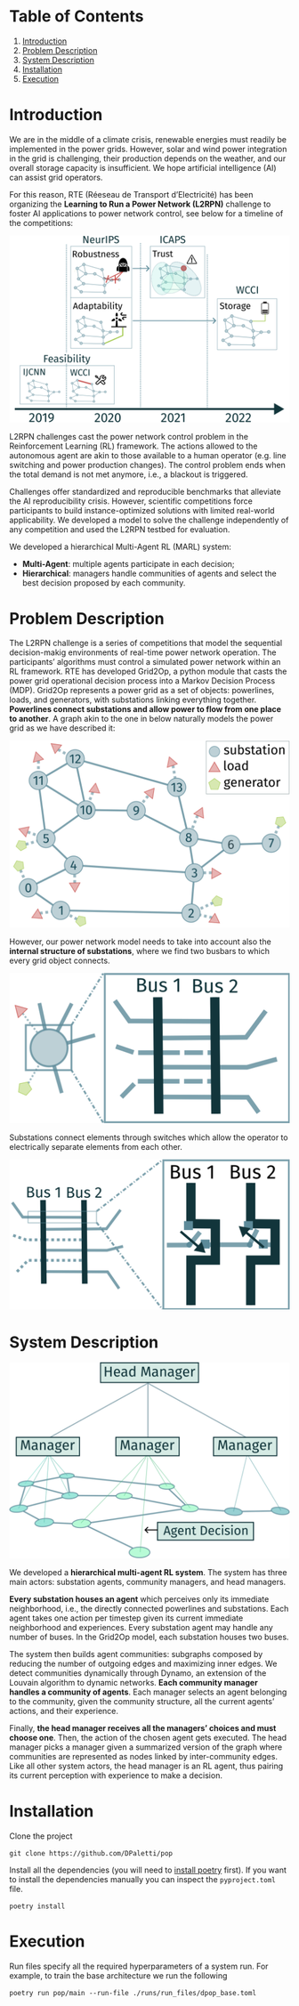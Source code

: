 
# Table of Contents

1.  [Introduction](#org78e4d6c)
2.  [Problem Description](#org09277c3)
3.  [System Description](#orged2481f)
4.  [Installation](#orgac677f4)
5.  [Execution](#orgf3086ca)



<a id="org78e4d6c"></a>

# Introduction

We are in the middle of a climate crisis, renewable energies must readily be implemented in the power grids. However, solar and wind power integration in the grid is challenging, their production depends on the weather, and our overall storage capacity is insufficient. We hope artificial intelligence (AI) can assist grid operators.

For this reason, RTE (Réeseau de Transport d&rsquo;Electricité) has been organizing the **Learning to Run a Power Network (L2RPN)** challenge to foster AI applications to power network control, see below for a timeline of the competitions:

![img](./readme_resources/l2rpn_timeline.png)

L2RPN challenges cast the power network control problem in the Reinforcement Learning (RL) framework. The actions allowed to the autonomous agent are akin to those available to a human operator (e.g. line switching and power production changes). The control problem ends when the total demand is not met anymore, i.e., a blackout is triggered.

Challenges offer standardized and reproducible benchmarks that alleviate the AI reproducibility crisis. However, scientific competitions force participants to build instance-optimized solutions with limited real-world applicability. We developed a model to solve the challenge independently of any competition and used the L2RPN testbed for evaluation.

We developed a hierarchical Multi-Agent RL (MARL) system:

-   **Multi-Agent**: multiple agents participate in each decision;
-   **Hierarchical**: managers handle communities of agents and select the best decision proposed by each community.


<a id="org09277c3"></a>

# Problem Description

The L2RPN challenge is a series of competitions that model the sequential decision-makig environments of real-time power network operation. The participants&rsquo; algorithms must control a simulated power network within an RL framework.
RTE has developed Grid2Op, a python module that casts the power grid operational decision process into a Markov Decision Process (MDP). Grid2Op represents a power grid as a set of objects: powerlines, loads, and generators, with substations linking everything together. **Powerlines connect substations and allow power to flow from one place to another**. A graph akin to the one in below naturally models the power grid as we have described it:

![img](./readme_resources/graph_rte.png)

However, our power network model needs to take into account also the **internal structure of substations**, where we find two busbars to which every grid object connects.

![img](./readme_resources/bus.png)

Substations connect elements through switches which allow the operator to electrically separate elements from each other.

![img](./readme_resources/switch.png)


<a id="orged2481f"></a>

# System Description

![img](./readme_resources/system_arch_blind.png)

We developed a **hierarchical multi-agent RL system**. The system has three main actors: substation agents, community managers, and head managers.

**Every substation houses an agent** which perceives only its immediate neighborhood, i.e., the directly connected powerlines and substations. Each agent takes one action per timestep given its current immediate neighborhood and experiences. Every substation agent may handle any number of buses. In the Grid2Op model, each substation houses two buses.

The system then builds agent communities: subgraphs composed by reducing the number of outgoing edges and maximizing inner edges. We detect communities dynamically through Dynamo, an extension of the Louvain algorithm to dynamic networks. **Each community manager handles a community of agents**. Each manager selects an agent belonging to the community, given the community structure, all the current agents&rsquo; actions, and their experience.

Finally, **the head manager receives all the managers&rsquo; choices and must choose one**. Then, the action of the chosen agent gets executed. The head manager picks a manager given a summarized version of the graph where communities are represented as nodes linked by inter-community edges. Like all other system actors, the head manager is an RL agent, thus pairing its current perception with experience to make a decision.


<a id="orgac677f4"></a>

# Installation

Clone the project

    git clone https://github.com/DPaletti/pop

Install all the dependencies (you will need to [install poetry](https://python-poetry.org/docs/#installation) first).
If you want to install the dependencies manually you can inspect the `pyproject.toml` file.

    poetry install


<a id="orgf3086ca"></a>

# Execution

Run files specify all the required hyperparameters of a system run.
For example, to train the base architecture we run the following

    poetry run pop/main --run-file ./runs/run_files/dpop_base.toml

